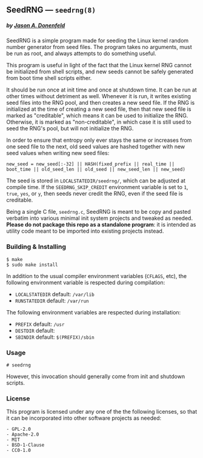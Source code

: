 ## SeedRNG &mdash; `seedrng(8)`
##### by [Jason A. Donenfeld](mailto:Jason@zx2c4.com)

SeedRNG is a simple program made for seeding the Linux kernel random number
generator from seed files. The program takes no arguments, must be run as root,
and always attempts to do something useful.

This program is useful in light of the fact that the Linux kernel RNG cannot be
initialized from shell scripts, and new seeds cannot be safely generated from
boot time shell scripts either.

It should be run once at init time and once at shutdown time. It can be run at
other times without detriment as well. Whenever it is run, it writes existing
seed files into the RNG pool, and then creates a new seed file. If the RNG is
initialized at the time of creating a new seed file, then that new seed file is
marked as "creditable", which means it can be used to initialize the RNG.
Otherwise, it is marked as "non-creditable", in which case it is still used to
seed the RNG's pool, but will not initialize the RNG.

In order to ensure that entropy only ever stays the same or increases from one
seed file to the next, old seed values are hashed together with new seed values
when writing new seed files:

```
new_seed = new_seed[:-32] || HASH(fixed_prefix || real_time || boot_time || old_seed_len || old_seed || new_seed_len || new_seed)
```

The seed is stored in `LOCALSTATEDIR/seedrng/`, which can be adjusted at
compile time. If the `SEEDRNG_SKIP_CREDIT` environment variable is set to `1`,
`true`, `yes`, or `y`, then seeds never credit the RNG, even if the seed file
is creditable.

Being a single C file, `seedrng.c`, SeedRNG is meant to be copy and pasted
verbatim into various minimal init system projects and tweaked as needed.
**Please do not package this repo as a standalone program**: it is intended as
utility code meant to be imported into existing projects instead.

### Building &amp; Installing

```
$ make
$ sudo make install
```

In addition to the usual compiler environment variables (`CFLAGS`, etc), the
following environment variable is respected during compilation:

  * `LOCALSTATEDIR`        default: `/var/lib`
  * `RUNSTATEDIR`          default: `/var/run`

The following environment variables are respected during installation:

  * `PREFIX`               default: `/usr`
  * `DESTDIR`              default:
  * `SBINDIR`              default: `$(PREFIX)/sbin`

### Usage

```
# seedrng
```

However, this invocation should generally come from init and shutdown scripts.

### License

This program is licensed under any one of the the following licenses, so that it can be incorporated into other software projects as needed:

    - GPL-2.0
    - Apache-2.0
    - MIT
    - BSD-1-Clause
    - CC0-1.0
